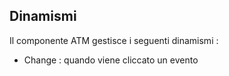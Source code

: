 ## Dinamismi

Il componente ATM gestisce i seguenti dinamismi : 
  - Change :  quando viene cliccato un evento

